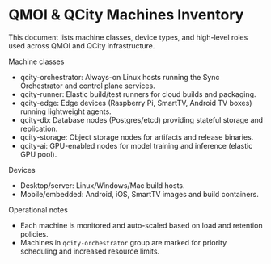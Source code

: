 # QMOI & QCity Machines Inventory

This document lists machine classes, device types, and high-level roles used across QMOI and QCity infrastructure.

Machine classes
- qcity-orchestrator: Always-on Linux hosts running the Sync Orchestrator and control plane services.
- qcity-runner: Elastic build/test runners for cloud builds and packaging.
- qcity-edge: Edge devices (Raspberry Pi, SmartTV, Android TV boxes) running lightweight agents.
- qcity-db: Database nodes (Postgres/etcd) providing stateful storage and replication.
- qcity-storage: Object storage nodes for artifacts and release binaries.
- qcity-ai: GPU-enabled nodes for model training and inference (elastic GPU pool).

Devices
- Desktop/server: Linux/Windows/Mac build hosts.
- Mobile/embedded: Android, iOS, SmartTV images and build containers.

Operational notes
- Each machine is monitored and auto-scaled based on load and retention policies.
- Machines in `qcity-orchestrator` group are marked for priority scheduling and increased resource limits.
